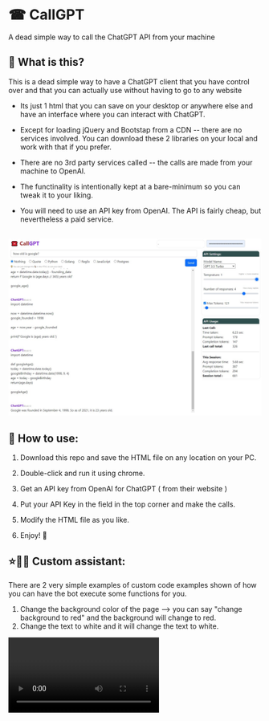 # ☎ CallGPT
A dead simple way to call the ChatGPT API from your machine

## 👀 What is this?

This is a dead simple way to have a ChatGPT client that you have control over and that you can actually use without having to go to any website

- Its just 1 html that you can save on your desktop or anywhere else and have an interface where you can interact with ChatGPT.

- Except for loading jQuery and Bootstap from a CDN -- there are no services involved. You can download these 2 libraries on your local and work with that if you prefer.

- There are no 3rd party services called  -- the calls are made from your machine to OpenAI.

- The functinality is intentionally kept at a bare-minimum so you can tweak it to your liking.

- You will need to use an API key from OpenAI. The API is fairly cheap, but nevertheless a paid service.

<br/>


<img src="./readme_media/img-v4.jpg" />


## 🤔 How to use:

1. Download this repo and save the HTML file on any location on your PC.

2. Double-click and run it using chrome.

3. Get an API key from OpenAI for ChatGPT ( from their website )

4. Put your API Key in the field in the top corner and make the calls.

5. Modify the HTML file as you like.

6. Enjoy! 🙂


## ⭐🤖🏃 Custom assistant:

There are 2 very simple examples of custom code examples shown of how you can have the bot execute some functions for you.

1. Change the background color of the page --> you can say "change background to red" and the background will change to red.
2. Change the text to white and it will change the text to white.


<video src='https://raw.githubusercontent.com/dminGod/CallGPT/main/callGPT.mov' />



To add more capabilities to the Bot:
- Write a new function that does what you want.
- In the bot initialization there is a list of commands that the bot can execute, the parameters it takes and when the function is called -- add your function to this list.
- There is a part of the response message parsing where we check if there are any commands sent by the bot for us to execute -- here we make the call to the function we made.

You can add stuff like calling the HackerNews API and showing it on the screen somewhere or call some local API to 
control the lights or toaster or whatever you want.





## 📝💪🏼 Write your own features:

1. Define the function that will do the work. For example:
<img src="custom_bot_v1.png" /> <br/>


2. Add a keyword that the bot can use to call this function

<img src="readme_media/custom_bot_v2.png" /> <br/>

3. When you get a reply from the bot, see if any of your keywords is called, if yes, call your function:

<img src="readme_media/custom_bot_v3.png" /> <br/>



## Tweak it to your liking:
<img src="readme_media/image-v3.png" />





